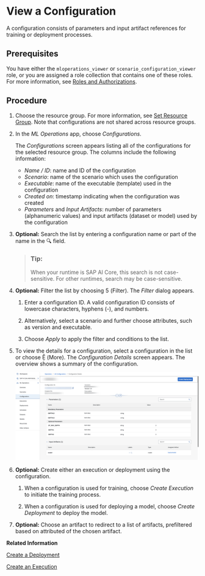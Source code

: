 <!-- loiod3de4a46dd7c4538a5f9a4486efcd52e -->

<link rel="stylesheet" type="text/css" href="css/sap-icons.css"/>

# View a Configuration

A configuration consists of parameters and input artifact references for training or deployment processes.



<a name="loiod3de4a46dd7c4538a5f9a4486efcd52e__prereq_fkt_wpm_1yb"/>

## Prerequisites

You have either the `mloperations_viewer` or `scenario_configuration_viewer` role, or you are assigned a role collection that contains one of these roles. For more information, see [Roles and Authorizations](https://help.sap.com/docs/ai-launchpad/sap-ai-launchpad/roles-and-authorizations).



<a name="loiod3de4a46dd7c4538a5f9a4486efcd52e__steps_u4y_wpm_1yb"/>

## Procedure

1.  Choose the resource group. For more information, see [Set Resource Group](https://help.sap.com/docs/AI_LAUNCHPAD/92d77f26188e4582897b9106b9cb72e0/0c077289f29d4147921fb07ab0f68b7f.html). Note that configurations are not shared across resource groups.

2.  In the *ML Operations* app, choose *Configurations*.

    The *Configurations* screen appears listing all of the configurations for the selected resource group. The columns include the following information:

    -   *Name / ID*: name and ID of the configuration
    -   *Scenario*: name of the scenario which uses the configuration
    -   *Executable*: name of the executable \(template\) used in the configuration
    -   *Created on*: timestamp indicating when the configuration was created
    -   *Parameters* and *Input Artifacts*: number of parameters \(alphanumeric values\) and input artifacts \(dataset or model\) used by the configuration

3.  **Optional:** Search the list by entering a configuration name or part of the name in the :mag: field.

    > ### Tip:  
    > When your runtime is SAP AI Core, this search is not case-sensitive. For other runtimes, search may be case-sensitive.

4.  **Optional:** Filter the list by choosing <span class="SAP-icons"></span> \(Filter\). The *Filter* dialog appears.

    1.  Enter a configuration ID. A valid configuration ID consists of lowercase characters, hyphens \(-\), and numbers.

    2.  Alternatively, select a scenario and further choose attributes, such as version and executable.

    3.  Choose *Apply* to apply the filter and conditions to the list.


5.  To view the details for a configuration, select a configuration in the list or choose <span class="SAP-icons"></span> \(More\). The *Configuration Details* screen appears. The overview shows a summary of the configuration.

    ![Configuration details screen showing key data.](images/view-a-_configuration_917c0fe.png)

6.  **Optional:** Create either an execution or deployment using the configuration.

    1.  When a configuration is used for training, choose *Create Execution* to initiate the training process.

    2.  When a configuration is used for deploying a model, choose *Create Deployment* to deploy the model.


7.  **Optional:** Choose an artifact to redirect to a list of artifacts, prefiltered based on attributed of the chosen artifact.


**Related Information**  


[Create a Deployment](create-a-deployment-33b34e9.md "You create a deployment to run a model for serving purposes.")

[Create an Execution](create-an-execution-6c90fc7.md "")

